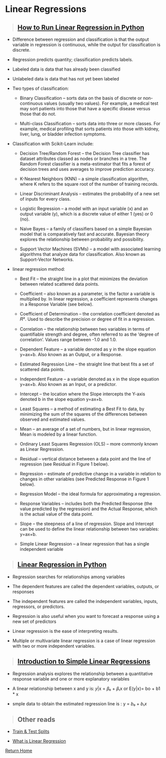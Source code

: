 # Linear Regressions

> ## [How to Run Linear Regression in Python]()

* Difference between regression and classification is that the output variable in regression is continuous, while the output for classification is discrete.

* Regression predicts quantity; classification predicts labels. 

* Labeled data is data that has already been classified

* Unlabeled data is data that has not yet been labeled

* Two types of classification:

  * Binary Classification – sorts data on the basis of discrete or non-continuous values (usually two values). For example, a medical test may sort patients into those that have a specific disease versus those that do not.

  * Multi-class Classification – sorts data into three or more classes. For example, medical profiling that sorts patients into those with kidney, liver, lung, or bladder infection symptoms.

* Classification with Scikit-Learn include:
 
  * Decision Tree/Random Forest – the Decision Tree classifier has dataset attributes classed as nodes or branches in a tree. The Random Forest classifier is a meta-estimator that fits a forest of decision trees and uses averages to improve prediction accuracy.

  * K-Nearest Neighbors (KNN) – a simple classification algorithm, where K refers to the square root of the number of training records.

  * Linear Discriminant Analysis – estimates the probability of a new set of inputs for every class.

  * Logistic Regression – a model with an input variable (x) and an output variable (y), which is a discrete value of either 1 (yes) or 0 (no).

  * Naive Bayes – a family of classifiers based on a simple Bayesian model that is comparatively fast and accurate. Bayesian theory explores the relationship between probability and possibility.

  * Support Vector Machines (SVMs) – a model with associated learning algorithms that analyze data for classification. Also known as Support-Vector Networks. 

* linear regression method:

  * Best Fit – the straight line in a plot that minimizes the deviation between related scattered data points.

  * Coefficient – also known as a parameter, is the factor a variable is multiplied by. In linear regression, a coefficient represents changes in a Response Variable (see below).

  * Coefficient of Determination – the correlation coefficient denoted as 𝑅². Used to describe the precision or degree of fit in a regression. 

  * Correlation – the relationship between two variables in terms of quantifiable strength and degree, often referred to as the ‘degree of correlation’.  Values range between -1.0 and 1.0. 

  * Dependent Feature – a variable denoted as y in the slope equation y=ax+b. Also known as an Output, or a Response. 

  * Estimated Regression Line – the straight line that best fits a set of scattered data points.

  * Independent Feature – a variable denoted as x in the slope equation y=ax+b. Also known as an Input, or a predictor. 

  * Intercept – the location where the Slope intercepts the Y-axis denoted b in the slope equation y=ax+b. 

  * Least Squares – a method of estimating a Best Fit to data, by minimizing the sum of the squares of the differences between observed and estimated values.

  * Mean – an average of a set of numbers, but in linear regression, Mean is modeled by a linear function.

  * Ordinary Least Squares Regression (OLS) – more commonly known as Linear Regression. 

  * Residual – vertical distance between a data point and the line of regression (see Residual in Figure 1 below).

  * Regression – estimate of predictive change in a variable in relation to changes in other variables (see Predicted Response in Figure 1 below).

  * Regression Model – the ideal formula for approximating a regression.

  * Response Variables – includes both the Predicted Response (the value predicted by the regression) and the Actual Response, which is the actual value of the data point.

  * Slope – the steepness of a line of regression. Slope and Intercept can be used to define the linear relationship between two variables: y=ax+b.

  * Simple Linear Regression – a linear regression that has a single independent variable

> ## [Linear Regression in Python](https://realpython.com/linear-regression-in-python/)

* Regression searches for relationships among variables

* The dependent features are called the dependent variables, outputs, or responses

* The independent features are called the independent variables, inputs, regressors, or predictors.

* Regression is also useful when you want to forecast a response using a new set of predictors

* Linear regression is the ease of interpreting results.

* Multiple or multivariate linear regression is a case of linear regression with two or more independent variables.

> ## [Introduction to Simple Linear Regressions](https://www.youtube.com/watch?v=KsVBBJRb9TE)

* Regression analysis explores the relationship between a quantitative response variable and one or more explanatory variables

* A linear relationship between x and y is: 𝑦|x = 𝛽₀ + 𝛽₁x or E(y|x)= bo + b1 * x

* smple data to obtain the estimated regression line is : y = 𝑏₀ + 𝑏₁𝑥

> ## Other reads

* [Train & Test Splits](https://towardsdatascience.com/train-test-split-and-cross-validation-in-python-80b61beca4b6)

* [What is Linear Regression](https://www.statisticssolutions.com/what-is-linear-regression/)


[Return Home](../README.md)
